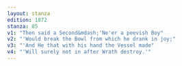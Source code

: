 ```yaml
---
layout: stanza
edition: 1872
stanza: 85
v1: "Then said a Second&mdash;'Ne'er a peevish Boy"
v2: "'Would break the Bowl from which he drank in joy;"
v3: "'And He that with his hand the Vessel made"
v4: "'Will surely not in after Wrath destroy.'"
---
```

